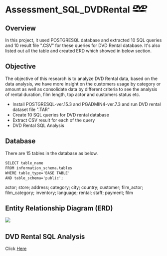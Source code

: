 # Assessment_SQL_DVDRental <img src="https://github.com/Stella-Ho/Assessment_SQL_DVDRental/blob/6adb6504f4cf14326be437e4a50e84d2896f8824/DVD_photo.png" width="50"> 


## Overview
In this project, it used POSTGRESQL database and extracted 10 SQL queries and 10 result file ".CSV" for these queries for DVD Rental database. It's also listed out all the table and created ERD which showed in below section.

## Objective
The objective of this research is to analyze DVD Rental data, based on the data analysis, we have more insight on the customers usage by category or amount as well as consolidate data by different criteria to see the analysis of rental duration, film length, top actor and customers status etc.

- Install POSTGRESQL-ver.15.3 and PGADMIN4-ver.7.3 and run DVD rental dataset file ".TAR"
- Create 10 SQL queries for DVD rental database
- Extract CSV result for each of the query
- DVD Rental SQL Analysis

## Database
There are 15 tables in the database as below.
```
SELECT table_name
FROM information_schema.tables
WHERE table_type='BASE TABLE'
AND table_schema='public';
```
actor; store; address; category; city; country; customer; film_actor; film_category; inventory; language; rental; staff; payment; film


## Entity Relationship Diagram (ERD)
<img src="https://github.com/Stella-Ho/Assessment_SQL_DVDRental/assets/141046828/e3d28a81-592f-43b7-9c77-7b240e0a0505" width="800">

## DVD Rental SQL Analysis
Click [Here](https://github.com/Stella-Ho/Assessment_SQL_DVDRental/blob/6adb6504f4cf14326be437e4a50e84d2896f8824/SQL_Analysis.md)
